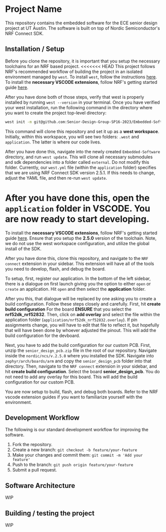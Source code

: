 # Project Name

This repository contains the embedded software for the ECE senior design project at UT Austin. The software is built on top of Nordic Semiconductor's NRF Connect SDK.

## Installation / Setup

Before you clone the repository, it is important that you setup the necessary toolchains for an NRF based project.
<<<<<<< HEAD
This project follows NRF's recommended workflow of building the project in an isolated environment managed by `west`. 
To install `west`, follow the instructions [here](https://docs.zephyrproject.org/latest/develop/west/install.html).
To install the **necessary VSCODE extensions**, follow NRF's getting started guide [here](https://developer.nordicsemi.com/nRF_Connect_SDK/doc/latest/nrf/installation.html).

After you have done both of those steps, verify that west is properly installed by running `west --version` in your terminal.
Once you have verified your west installation, run the following command in the directory where you want to create the project top-level directory:
```bash
west init -m git@github.com:Senior-Design-Group-SP16-2023/Embedded-Software.git Embedded-Software
```
This command will clone this repository and set it up as a **west workspace**.
Initially, within this workspace, you will see two folders: `.west` and `application`. The latter is where our code lives.

After you have done this, navigate into the newly created `Embedded-Software` directory, and run `west update`.
This will clone all necessary submodules and sdk dependencies into a folder called `external`. Do not modify this folder.
Currently, our `west.yml` file (within the `application` folder) specifies that we are using NRF Connect SDK version 2.5.1. If this 
needs to change, adjust the YAML file, and then re-run `west update`.

After you have done this, open the `application` folder in VSCODE. You are now ready to start developing.
=======
To install the **necessary VSCODE extensions**, follow NRF's getting started guide [here](https://developer.nordicsemi.com/nRF_Connect_SDK/doc/latest/nrf/installation.html).
Ensure that you setup the **2.5.0** version of the toolchain. Note, we do not use the west workspace configuration, and utilize the global install of the SDK.

After you have done this, clone this repository, and navigate to the `NRF connect` extension in your sidebar.
This extension will have all of the tools you need to develop, flash, and debug the board.

To setup, first, register our application. In the bottom of the left sidebar, there is a dialogue on first launch giving you the option to either `open` or `create` an application.
Hit `open` and then select the **application** folder.

After you this, that dialogue will be replaced by one asking you to create a build configuration. Follow these steps closely and carefully.
First, hit **create build configuration** For the board **ENSURE** that you select the **nrf52dk_nrf52832**.
Then, click on **add overlay** and select the file within the application folder (`application/nrf52dk_nrf52832.overlay`).
If pin assignments change, you will have to edit that file to reflect it, but hopefully that will have been done by whoever adjusted the pinout.
This will add the build configuration for the devboard.

Next, you have to add the build configuration for our custom PCB.
First, unzip the `senior_design_pcb.zip` file in the root of our repository. Navigate inside the `nordic/ncs/v.2.5.0` where you installed the SDK.
Navigate into `zephyr/arch/boards/arm` and copy the `senior_design_pcb` folder into that directory.
Then, navigate to the `NRF connect` extension in your sidebar, and hit **create build configuration**.
Select the board **senior_design_pcb**. You do not need to add any overlay for this board.
This will add the build configuration for our custom PCB.

You are now setup to build, flash, and debug both boards. Refer to the NRF vscode extension guides if you want to familiarize yourself with the environment.

## Development Workflow

The following is our standard development workflow for improving the software.

1. Fork the repository.
2. Create a new branch: `git checkout -b feature/your-feature`
3. Make your changes and commit them: `git commit -m 'Add your feature'`
4. Push to the branch: `git push origin feature/your-feature`
5. Submit a pull request.

## Software Architecture

WIP

## Building / testing the project

WIP
